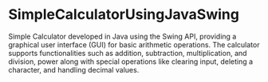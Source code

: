 # SimpleCalculatorUsingJavaSwing
Simple Calculator developed in Java using the Swing API, providing a graphical user interface (GUI) for basic arithmetic operations. The calculator supports functionalities such as addition, subtraction, multiplication, and division, power along with special operations like clearing input, deleting a character, and handling decimal values.
